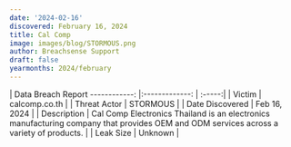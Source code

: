 ```yaml
---
date: '2024-02-16'
discovered: February 16, 2024
title: Cal Comp
image: images/blog/STORMOUS.png
author: Breachsense Support
draft: false
yearmonths: 2024/february
---
```



| Data Breach Report
------------:     |:-------------:    | :-----:|
| Victim      | calcomp.co.th      | 
| Threat Actor      | STORMOUS      | 
| Date Discovered      | Feb 16, 2024      | 
| Description      | Cal Comp Electronics Thailand is an electronics manufacturing company that provides OEM and ODM services across a variety of products.      | 
| Leak Size      | Unknown      | 

